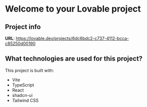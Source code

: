# Welcome to your Lovable project

## Project info

**URL**: https://lovable.dev/projects/6dc6bdc2-c737-4112-bcca-c85250d00190

## What technologies are used for this project?

This project is built with:

- Vite
- TypeScript
- React
- shadcn-ui
- Tailwind CSS
